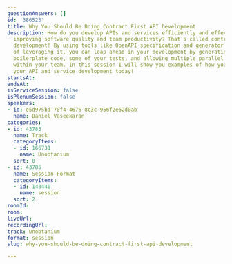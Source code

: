 ```yaml
---
questionAnswers: []
id: '386523'
title: Why You Should Be Doing Contract First API Development
description: How do you develop APIs and services efficiently and effectively while
  improving software quality and team productivity? That's called contract-first API
  development! By using tools like OpenAPI specification and generator tooling capable
  of leveraging it, you can leap ahead in your development by generating lots of the
  boilerplate code, some of your tests, and allowing multiple parallel workstreams
  within your team. In this session I will show you examples of how you can fast track
  your API and service development today!
startsAt: 
endsAt: 
isServiceSession: false
isPlenumSession: false
speakers:
- id: e5d975bd-70f4-4676-8c3c-956f2e62d0ab
  name: Daniel Vaseekaran
categories:
- id: 43783
  name: Track
  categoryItems:
  - id: 166731
    name: Unobtanium
  sort: 0
- id: 43785
  name: Session Format
  categoryItems:
  - id: 143440
    name: session
  sort: 2
roomId: 
room: 
liveUrl: 
recordingUrl: 
track: Unobtanium
format: session
slug: why-you-should-be-doing-contract-first-api-development

---
```

